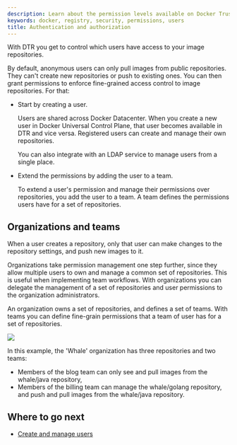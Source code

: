 ```yaml
---
description: Learn about the permission levels available on Docker Trusted Registry.
keywords: docker, registry, security, permissions, users
title: Authentication and authorization
---
```

With DTR you get to control which users have access to your image repositories.

By default, anonymous users can only pull images from public repositories. They can't create new repositories or push to existing ones. You can then grant permissions to enforce fine-grained access control to image repositories. For that:

* Start by creating a user.
    
    Users are shared across Docker Datacenter. When you create a new user in Docker Universal Control Plane, that user becomes available in DTR and vice versa. Registered users can create and manage their own repositories.
    
    You can also integrate with an LDAP service to manage users from a single place.

* Extend the permissions by adding the user to a team.
    
    To extend a user's permission and manage their permissions over repositories, you add the user to a team. A team defines the permissions users have for a set of repositories.

## Organizations and teams

When a user creates a repository, only that user can make changes to the repository settings, and push new images to it.

Organizations take permission management one step further, since they allow multiple users to own and manage a common set of repositories. This is useful when implementing team workflows. With organizations you can delegate the management of a set of repositories and user permissions to the organization administrators.

An organization owns a set of repositories, and defines a set of teams. With teams you can define fine-grain permissions that a team of user has for a set of repositories.

![](../images/authentication-authorization-1.svg)

In this example, the 'Whale' organization has three repositories and two teams:

* Members of the blog team can only see and pull images from the whale/java repository,
* Members of the billing team can manage the whale/golang repository, and push and pull images from the whale/java repository.

## Where to go next

* [Create and manage users](create-and-manage-users.md)